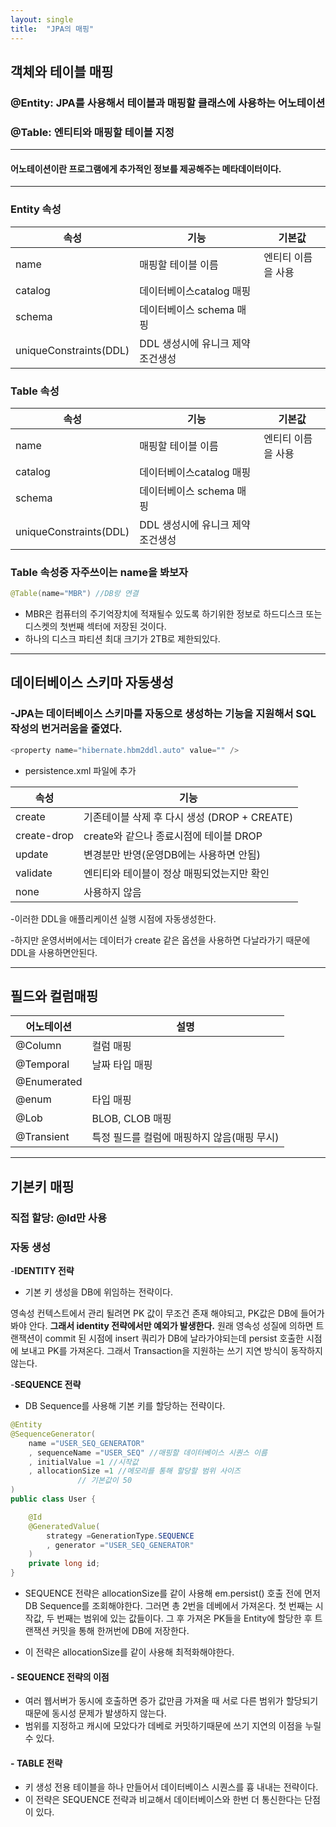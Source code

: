 ```yaml
---
layout: single
title:  "JPA의 매핑"
---
```

## 객체와 테이블 매핑  
### @Entity: JPA를 사용해서 테이블과 매핑할 클래스에 사용하는 어노테이션
### @Table: 엔티티와 매핑할 테이블 지정
---
#### __어노테이션이란__ 프로그램에게 추가적인 정보를 제공해주는 메타데이터이다.
---
### Entity 속성
|속성|기능|기본값|
|------|---|---|
|name|매핑할 테이블 이름|엔티티 이름을 사용|
|catalog|데이터베이스catalog 매핑||
|schema|데이터베이스 schema 매핑||
|uniqueConstraints(DDL)|DDL 생성시에 유니크 제약 조건생성| |

### Table 속성
|속성|기능|기본값|
|------|---|---|
|name|매핑할 테이블 이름|엔티티 이름을 사용|
|catalog|데이터베이스catalog 매핑||
|schema|데이터베이스 schema 매핑||
|uniqueConstraints(DDL)|DDL 생성시에 유니크 제약 조건생성| |
### __Table 속성중 자주쓰이는 name을 봐보자__
```java
@Table(name="MBR") //DB랑 연결
```
- MBR은 컴퓨터의 주기억장치에 적재될수 있도록 하기위한 정보로 하드디스크 또는 디스켓의 첫번째 섹터에 저장된 것이다.  
- 하나의 디스크 파티션 최대 크기가 2TB로 제한되있다.
---
## 데이터베이스 스키마 자동생성
### -JPA는 데이터베이스 스키마를 자동으로 생성하는 기능을 지원해서 SQL 작성의 번거러움을 줄였다.
```java
<property name="hibernate.hbm2ddl.auto" value="" />
```
- persistence.xml 파일에 추가  

|속성|기능|
|------|---|
|create |기존테이블 삭제 후 다시 생성 (DROP + CREATE) 
|create-drop| create와 같으나 종료시점에 테이블 DROP
|update| 변경분만 반영(운영DB에는 사용하면 안됨)
|validate| 엔티티와 테이블이 정상 매핑되었는지만 확인
|none| 사용하지 않음    

-이러한 DDL을 애플리케이션 실행 시점에 자동생성한다.

-하지만 운영서버에서는 데이터가 create 같은 옵션을 사용하면 다날라가기 때문에 DDL을 사용하면안된다.
___
## 필드와 컬럼매핑
|어노테이션|설명|
|------|---|
|@Column |컬럼 매핑
|@Temporal| 날짜 타입 매핑
|@Enumerated
|@enum |타입 매핑
|@Lob |BLOB, CLOB 매핑
|@Transient| 특정 필드를 컬럼에 매핑하지 않음(매핑 무시)
___
## 기본키 매핑
### 직접 할당: @Id만 사용  
### 자동 생성
 -__IDENTITY 전략__  
 - 기본 키 생성을 DB에 위임하는 전략이다.
 
영속성 컨텍스트에서 관리 될려면 PK 값이 무조건 존재 해야되고, 
PK값은 DB에 들어가봐야 안다. __그래서 identity 전략에서만 예외가 발생한다.__ 원래 영속성 성질에 의하면 트랜잭션이 commit 된 시점에 insert 쿼리가 DB에 날라가야되는데 persist 호출한 시점에 보내고 PK를 가져온다. 그래서 Transaction을 지원하는 쓰기 지연 방식이 동작하지 않는다.  

-__SEQUENCE 전략__
- DB Sequence를 사용해 기본 키를 할당하는 전략이다.

```java
@Entity
@SequenceGenerator(
	name ="USER_SEQ_GENERATOR"
    , sequenceName ="USER_SEQ" //매핑할 데이터베이스 시퀀스 이름
    , initialValue =1 //시작값
    , allocationSize =1 //메모리를 통해 할당할 범위 사이즈
		       // 기본값이 50
)
public class User {

    @Id
    @GeneratedValue(
    	strategy =GenerationType.SEQUENCE
    	, generator ="USER_SEQ_GENERATOR"
    )
    private long id;
}
```
- SEQUENCE 전략은 allocationSize를 같이 사용해 em.persist() 호출 전에 먼저 DB Sequence를 조회해야한다. 그러면 총 2번을 데베에서 가져온다. 첫 번째는 시작값, 두 번째는 범위에 있는 값들이다. 그 후 가져온 PK들을 Entity에 할당한 후 트랜잭션 커밋을 통해 한꺼번에 DB에 저장한다.  

- 이 전략은 allocationSize를 같이 사용해 최적화해야한다.

#### - __SEQUENCE 전략의 이점__
- 여러 웹서버가 동시에 호출하면 증가 값만큼 가져올 때 서로 다른 범위가 할당되기 때문에 동시성 문제가 발생하지 않는다.
- 범위를 지정하고 캐시에 모았다가 데베로 커밋하기때문에 쓰기 지연의 이점을 누릴 수 있다.
#### - __TABLE 전략__
- 키 생성 전용 테이블을 하나 만들어서 데이터베이스 시퀀스를 흉
내내는 전략이다.
- 이 전략은 SEQUENCE 전략과 비교해서 데이터베이스와 한번 더 통신한다는 단점이 있다.

 





